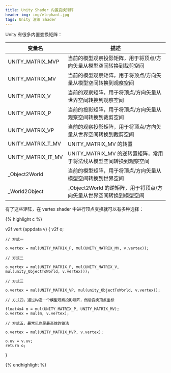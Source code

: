 ```yaml
---
title: Unity Shader 内置变换矩阵
header-img: img/elephant.jpg
tags: Unity 渲染 Shader
---
```


Unity 有很多内置变换矩阵：

|      变量名         |                           描述                                            |
| ------------------- | ------------------------------------------------------------------------- |
| UNITY_MATRIX_MVP    | 当前的模型观察投影矩阵，用于将顶点/方向矢量从模型空间转换到裁剪空间       |
| UNITY_MATRIX_MV     | 当前的模型观察矩阵，用于将顶点/方向矢量从模型空间转换到观察空间           |
| UNITY_MATRIX_V      | 当前的观察矩阵，用于将顶点/方向矢量从世界空间转换到观察空间               |
| UNITY_MATRIX_P      | 当前的投影矩阵，用于将顶点/方向矢量从观察空间转换到裁剪空间               |
| UNITY_MATRIX_VP     | 当前的观察投影矩阵，用于将顶点/方向矢量从世界空间转换到裁剪空间           |
| UNITY_MATRIX_T_MV   | UNITY_MATRIX_MV 的转置                                                    |
| UNITY_MATRIX_IT_MV  | UNITY_MATRIX_MV 的逆转置矩阵，常用于将法线从模型空间转换到观察空间        |
| _Object2World       | 当前的模型矩阵，用于将顶点/方向矢量从模型空间转换到世界空间               |
| _World2Object       | _Object2World 的逆矩阵，用于将顶点/方向矢量从世界空间转换到模型空间       |

有了这些矩阵，在 vertex shader 中进行顶点变换就可以有多种选择：

{% highlight c %}

v2f vert (appdata v)
{
	v2f o;
	
	// 方式一
	
	o.vertex = mul(UNITY_MATRIX_P, mul(UNITY_MATRIX_MV, v.vertex));
	
	// 方式二

	o.vertex = mul(UNITY_MATRIX_P, mul(UNITY_MATRIX_V, mul(unity_ObjectToWorld, v.vertex)));
	
	// 方式三
	
	o.vertex = mul(UNITY_MATRIX_VP, mul(unity_ObjectToWorld, v.vertex));

	// 方式四，通过构造一个模型观察投影矩阵，然后变换顶点坐标
	
	float4x4 m = mul(UNITY_MATRIX_P, UNITY_MATRIX_MV);
	o.vertex = mul(m, v.vertex);

	// 方式五，最常见也是最高效的做法
	
	o.vertex = mul(UNITY_MATRIX_MVP, v.vertex);

	o.uv = v.uv;
	return o;
}

{% endhighlight %}

